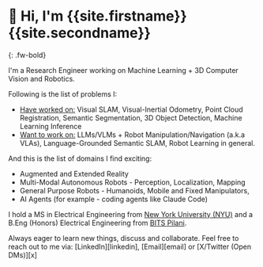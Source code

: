 # 👋 Hi, I'm {{site.firstname}} {{site.secondname}}
{: .fw-bold}

I'm a Research Engineer working on Machine Learning + 3D Computer Vision and Robotics.

Following is the list of problems I:
- <ins>Have worked on:</ins> Visual SLAM, Visual-Inertial Odometry, Point Cloud Registration, Semantic Segmentation, 3D Object Detection, Machine Learning Inference
- <ins>Want to work on:</ins> LLMs/VLMs + Robot Manipulation/Navigation (a.k.a VLAs), Language-Grounded Semantic SLAM, Robot Learning in general.

And this is the list of domains I find exciting:
- Augmented and Extended Reality
- Multi-Modal Autonomous Robots - Perception, Localization, Mapping
- General Purpose Robots - Humanoids, Mobile and Fixed Manipulators, 
- AI Agents (for example - coding agents like Claude Code)

I hold a MS in Electrical Engineering from [New York University (NYU)](https://nyu.edu) and a B.Eng (Honors) Electrical Engineering from [BITS Pilani](https://bits-pilani.ac.in).

Always eager to learn new things, discuss and collaborate. Feel free to reach out to me via: [LinkedIn][linkedin], [Email][email] or [X/Twitter (Open DMs)][x]


